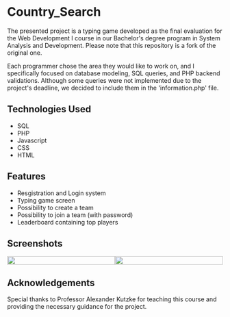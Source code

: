 # Country_Search
The presented project is a typing game developed as the final evaluation for the Web Development I course in our Bachelor's degree program in System Analysis and Development. Please note that this repository is a fork of the original one.

Each programmer chose the area they would like to work on, and I specifically focused on database modeling, SQL queries, and PHP backend validations. Although some queries were not implemented due to the project's deadline, we decided to include them in the 'information.php' file.

## Technologies Used
- SQL
- PHP
- Javascript
- CSS
- HTML

## Features
- Resgistration and Login system
- Typing game screen
- Possibility to create a team
- Possibility to join a team (with password)
- Leaderboard containing top players

## Screenshots
<div style="display: flex;">
  <img src="" alt="" style="width: 100%">
  <img src="" alt="" style="width: 100%">
</div>

## Acknowledgements
Special thanks to Professor Alexander Kutzke for teaching this course and providing the necessary guidance for the project.